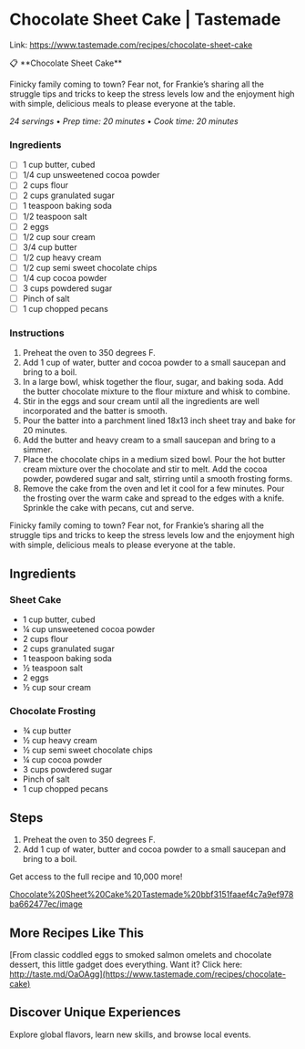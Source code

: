 # Chocolate Sheet Cake | Tastemade

Link: https://www.tastemade.com/recipes/chocolate-sheet-cake

<aside>
📋 **Chocolate Sheet Cake**

Finicky family coming to town? Fear not, for Frankie’s sharing all the struggle tips and tricks to keep the stress levels low and the enjoyment high with simple, delicious meals to please everyone at the table.

*24 servings* • *Prep time: 20 minutes* • *Cook time: 20 minutes*

### Ingredients

- [ ]  1 cup butter, cubed
- [ ]  1/4 cup unsweetened cocoa powder
- [ ]  2 cups flour
- [ ]  2 cups granulated sugar
- [ ]  1 teaspoon baking soda
- [ ]  1/2 teaspoon salt
- [ ]  2 eggs
- [ ]  1/2 cup sour cream
- [ ]  3/4 cup butter
- [ ]  1/2 cup heavy cream
- [ ]  1/2 cup semi sweet chocolate chips
- [ ]  1/4 cup cocoa powder
- [ ]  3 cups powdered sugar
- [ ]  Pinch of salt
- [ ]  1 cup chopped pecans

### Instructions

1. Preheat the oven to 350 degrees F.
2. Add 1 cup of water, butter and cocoa powder to a small saucepan and bring to a boil.
3. In a large bowl, whisk together the flour, sugar, and baking soda. Add the butter chocolate mixture to the flour mixture and whisk to combine.
4. Stir in the eggs and sour cream until all the ingredients are well incorporated and the batter is smooth.
5. Pour the batter into a parchment lined 18x13 inch sheet tray and bake for 20 minutes.
6. Add the butter and heavy cream to a small saucepan and bring to a simmer.
7. Place the chocolate chips in a medium sized bowl. Pour the hot butter cream mixture over the chocolate and stir to melt. Add the cocoa powder, powdered sugar and salt, stirring until a smooth frosting forms.
8. Remove the cake from the oven and let it cool for a few minutes. Pour the frosting over the warm cake and spread to the edges with a knife. Sprinkle the cake with pecans, cut and serve.
</aside>

Finicky family coming to town? Fear not, for Frankie’s sharing all the struggle tips and tricks to keep the stress levels low and the enjoyment high with simple, delicious meals to please everyone at the table.

## Ingredients

### Sheet Cake

- 1 cup butter, cubed
- ¼ cup unsweetened cocoa powder
- 2 cups flour
- 2 cups granulated sugar
- 1 teaspoon baking soda
- ½ teaspoon salt
- 2 eggs
- ½ cup sour cream

### Chocolate Frosting

- ¾ cup butter
- ½ cup heavy cream
- ½ cup semi sweet chocolate chips
- ¼ cup cocoa powder
- 3 cups powdered sugar
- Pinch of salt
- 1 cup chopped pecans

## Steps

1. Preheat the oven to 350 degrees F.
2. Add 1 cup of water, butter and cocoa powder to a small saucepan and bring to a boil.

Get access to the full recipe and 10,000 more!

[Chocolate%20Sheet%20Cake%20Tastemade%20bbf3151faaef4c7a9ef978ba662477ec/image](Chocolate%20Sheet%20Cake%20Tastemade%20bbf3151faaef4c7a9ef978ba662477ec/image)

## More Recipes Like This

[From classic coddled eggs to smoked salmon omelets and chocolate dessert, this little gadget does everything. Want it? Click here: http://taste.md/OaOAgg](https://www.tastemade.com/recipes/chocolate-cake)

## Discover Unique Experiences

Explore global flavors, learn new skills, and browse local events.